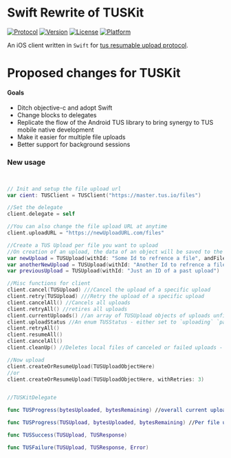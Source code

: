 # Swift Rewrite of TUSKit 
[![Protocol](http://img.shields.io/badge/tus_protocol-v1.0.0-blue.svg?style=flat)](http://tus.io/protocols/resumable-upload.html)
[![Version](https://img.shields.io/cocoapods/v/TUSKit.svg?style=flat)](http://cocoadocs.org/docsets/TUSKit)
[![License](https://img.shields.io/cocoapods/l/TUSKit.svg?style=flat)](http://cocoadocs.org/docsets/TUSKit)
[![Platform](https://img.shields.io/cocoapods/p/TUSKit.svg?style=flat)](http://cocoadocs.org/docsets/TUSKit)

An iOS client written in `Swift` for [tus resumable upload protocol](http://tus.io/).

# Proposed changes for TUSKit

#### Goals
- Ditch objective-c and adopt Swift
- Change blocks to delegates
- Replicate the flow of the Android TUS library to bring synergy to TUS mobile native development
- Make it easier for multiple file uploads
- Better support for background sessions

### New usage

```Swift


// Init and setup the file upload url
var cient: TUSClient = TUSClient("https://master.tus.io/files")

//Set the delegate 
client.delegate = self

//You can also change the file upload URL at anytime
client.uploadURL = "https://newUploadURL.com/files"

//Create a TUS Upload per file you want to upload
//On creation of an upload, the data of an object will be saved to the device until completion of the upload
var newUpload = TUSUpload(withId: "Some Id to refrence a file", andFile: "FilePathHere")
var anotherNewUpload = TUSUpload(withId: "Another Id to refrence a file", andData: DataObject)
var previousUpload = TUSUpload(withId: "Just an ID of a past upload")

//Misc functions for client
client.cancel(TUSUpload) ///Cancel the upload of a specific upload
client.retry(TUSUpload) ///Retry the upload of a specific upload
client.cancelAll() //Cancels all uploads
client.retryAll() //retires all uploads 
client.currentUploads() //an array of TUSUpload objects of uploads unfinished
client.uploadStatus //An enum TUSStatus - either set to `uploading` `paused` `finished`
client.retryAll()
client.resumeAll()
client.cancelAll()
client.cleanUp() //Deletes local files of canceled or failed uploads - Files cannot be resumed after this is fired

//Now upload
client.createOrResumeUpload(TUSUploadObjectHere)
//or
client.createOrResumeUpload(TUSUploadObjectHere, withRetries: 3)


//TUSKitDelegate

func TUSProgress(bytesUploaded, bytesRemaining) //overall current upload progress

func TUSProgress(TUSUpload, bytesUploaded, bytesRemaining) //Per file upload progress

func TUSSuccess(TUSUpload, TUSResponse)

func TUSFailure(TUSUpload, TUSResponse, Error)

```
